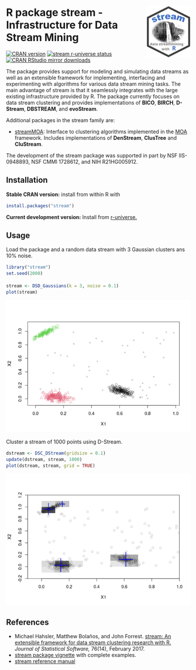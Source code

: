
# <img src='man/figures/logo.svg' align="right" height="139" /> R package stream - Infrastructure for Data Stream Mining

[![CRAN
version](http://www.r-pkg.org/badges/version/stream)](https://CRAN.R-project.org/package=stream)
[![stream r-universe
status](https://mhahsler.r-universe.dev/badges/stream)](https://mhahsler.r-universe.dev/ui#package:stream)
[![CRAN RStudio mirror
downloads](http://cranlogs.r-pkg.org/badges/stream)](https://CRAN.R-project.org/package=stream)

The package provides support for modeling and simulating data streams as
well as an extensible framework for implementing, interfacing and
experimenting with algorithms for various data stream mining tasks. The
main advantage of stream is that it seamlessly integrates with the large
existing infrastructure provided by R. The package currently focuses on
data stream clustering and provides implementations of **BICO**,
**BIRCH**, **D-Stream**, **DBSTREAM**, and **evoStream**.

Additional packages in the stream family are:

-   [streamMOA](https://github.com/mhahsler/streamMOA): Interface to
    clustering algorithms implemented in the
    [MOA](https://moa.cms.waikato.ac.nz/) framework. Includes
    implementations of **DenStream**, **ClusTree** and **CluStream**.

The development of the stream package was supported in part by NSF
IIS-0948893, NSF CMMI 1728612, and NIH R21HG005912.

## Installation

**Stable CRAN version:** install from within R with

``` r
install.packages("stream")
```

**Current development version:** Install from
[r-universe.](https://mhahsler.r-universe.dev/ui#package:stream)

## Usage

Load the package and a random data stream with 3 Gaussian clusters ans
10% noise.

``` r
library("stream")
set.seed(2000)

stream <- DSD_Gaussians(k = 3, noise = 0.1)
plot(stream)
```

![](inst/README_files/stream-1.png)<!-- -->

Cluster a stream of 1000 points using D-Stream.

``` r
dstream <- DSC_DStream(gridsize = 0.1)
update(dstream, stream, 1000)
plot(dstream, stream, grid = TRUE)
```

![](inst/README_files/Dstream-1.png)<!-- -->

## References

-   Michael Hahsler, Matthew Bolaños, and John Forrest. [stream: An
    extensible framework for data stream clustering research with
    R.](https://dx.doi.org/10.18637/jss.v076.i14) *Journal of
    Statistical Software,* 76(14), February 2017.
-   [stream package
    vignette](https://cran.r-project.org/package=stream/vignettes/stream.pdf)
    with complete examples.
-   [stream reference
    manual](https://cran.r-project.org/package=stream/stream.pdf)
